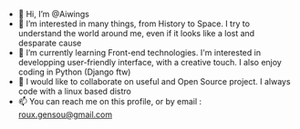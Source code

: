 - 👋 Hi, I’m @Aiwings
- 👀 I’m interested in many things, from History to Space. I try to understand the world around me, even if it looks like a lost and desparate cause 
- 🌱 I’m currently learning Front-end technologies. I'm interested in developping user-friendly interface, with a creative touch. I also enjoy coding in Python (Django ftw) 
- 💞️ I would like to collaborate on useful and Open Source project. I always code with a linux based distro 
- 📫 You can reach me on this profile, or by email : roux.gensou@gmail.com 

<!---
Aiwings/Aiwings is a ✨ special ✨ repository because its `README.md` (this file) appears on your GitHub profile.
You can click the Preview link to take a look at your changes.
--->
